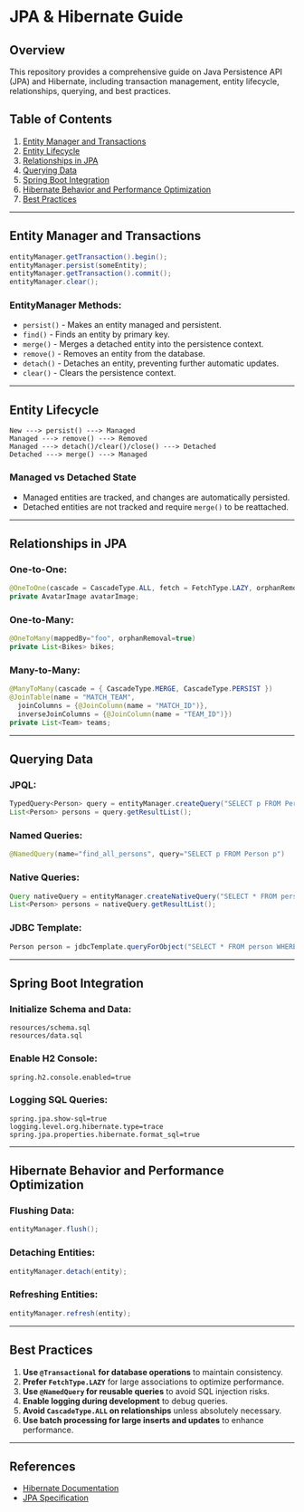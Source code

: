 # JPA & Hibernate Guide

## Overview
This repository provides a comprehensive guide on Java Persistence API (JPA) and Hibernate, including transaction management, entity lifecycle, relationships, querying, and best practices.

## Table of Contents
1. [Entity Manager and Transactions](#entity-manager-and-transactions)
2. [Entity Lifecycle](#entity-lifecycle)
3. [Relationships in JPA](#relationships-in-jpa)
4. [Querying Data](#querying-data)
5. [Spring Boot Integration](#spring-boot-integration)
6. [Hibernate Behavior and Performance Optimization](#hibernate-behavior-and-performance-optimization)
7. [Best Practices](#best-practices)

---

## Entity Manager and Transactions

```java
entityManager.getTransaction().begin();
entityManager.persist(someEntity);
entityManager.getTransaction().commit();
entityManager.clear();
```

### EntityManager Methods:
- `persist()` - Makes an entity managed and persistent.
- `find()` - Finds an entity by primary key.
- `merge()` - Merges a detached entity into the persistence context.
- `remove()` - Removes an entity from the database.
- `detach()` - Detaches an entity, preventing further automatic updates.
- `clear()` - Clears the persistence context.

---

## Entity Lifecycle

```
New ---> persist() ---> Managed
Managed ---> remove() ---> Removed
Managed ---> detach()/clear()/close() ---> Detached
Detached ---> merge() ---> Managed
```

### Managed vs Detached State
- Managed entities are tracked, and changes are automatically persisted.
- Detached entities are not tracked and require `merge()` to be reattached.

---

## Relationships in JPA

### One-to-One:
```java
@OneToOne(cascade = CascadeType.ALL, fetch = FetchType.LAZY, orphanRemoval = true)
private AvatarImage avatarImage;
```

### One-to-Many:
```java
@OneToMany(mappedBy="foo", orphanRemoval=true)
private List<Bikes> bikes;
```

### Many-to-Many:
```java
@ManyToMany(cascade = { CascadeType.MERGE, CascadeType.PERSIST })
@JoinTable(name = "MATCH_TEAM",
  joinColumns = {@JoinColumn(name = "MATCH_ID")},
  inverseJoinColumns = {@JoinColumn(name = "TEAM_ID")})
private List<Team> teams;
```

---

## Querying Data

### JPQL:
```java
TypedQuery<Person> query = entityManager.createQuery("SELECT p FROM Person p", Person.class);
List<Person> persons = query.getResultList();
```

### Named Queries:
```java
@NamedQuery(name="find_all_persons", query="SELECT p FROM Person p")
```

### Native Queries:
```java
Query nativeQuery = entityManager.createNativeQuery("SELECT * FROM person", Person.class);
List<Person> persons = nativeQuery.getResultList();
```

### JDBC Template:
```java
Person person = jdbcTemplate.queryForObject("SELECT * FROM person WHERE id=?", new Object[]{12}, new BeanPropertyRowMapper<>(Person.class));
```

---

## Spring Boot Integration

### Initialize Schema and Data:
```
resources/schema.sql
resources/data.sql
```

### Enable H2 Console:
```
spring.h2.console.enabled=true
```

### Logging SQL Queries:
```
spring.jpa.show-sql=true
logging.level.org.hibernate.type=trace
spring.jpa.properties.hibernate.format_sql=true
```

---

## Hibernate Behavior and Performance Optimization

### Flushing Data:
```java
entityManager.flush();
```

### Detaching Entities:
```java
entityManager.detach(entity);
```

### Refreshing Entities:
```java
entityManager.refresh(entity);
```

---

## Best Practices

1. **Use `@Transactional` for database operations** to maintain consistency.
2. **Prefer `FetchType.LAZY`** for large associations to optimize performance.
3. **Use `@NamedQuery` for reusable queries** to avoid SQL injection risks.
4. **Enable logging during development** to debug queries.
5. **Avoid `CascadeType.ALL` on relationships** unless absolutely necessary.
6. **Use batch processing for large inserts and updates** to enhance performance.

---

## References
- [Hibernate Documentation](https://hibernate.org/documentation/)
- [JPA Specification](https://javaee.github.io/javaee-spec/javadocs/javax/persistence/package-summary.html)

